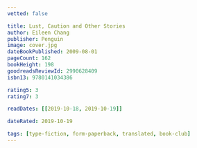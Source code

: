 ```yaml
---
vetted: false

title: Lust, Caution and Other Stories
author: Eileen Chang
publisher: Penguin
image: cover.jpg
dateBookPublished: 2009-08-01
pageCount: 162
bookHeight: 198
goodreadsReviewId: 2990628409
isbn13: 9780141034386

rating5: 3
rating7: 3

readDates: [[2019-10-18, 2019-10-19]]

dateRated: 2019-10-19

tags: [type-fiction, form-paperback, translated, book-club]
---
```

